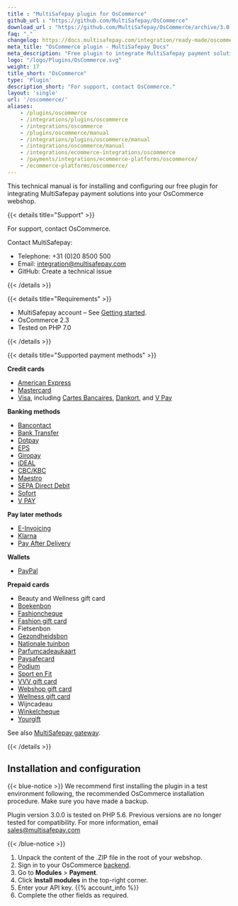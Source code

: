 ```yaml
---
title : "MultiSafepay plugin for OsCommerce"
github_url : "https://github.com/MultiSafepay/OsCommerce"
download_url : "https://github.com/MultiSafepay/OsCommerce/archive/3.0.0.zip"
faq: "."
changelog: https://docs.multisafepay.com/integration/ready-made/oscommerce/changelog/
meta_title: "OsCommerce plugin - MultiSafepay Docs"
meta_description: "Free plugin to integrate MultiSafepay payment solutions into your OsCommerce platform"
logo: "/logo/Plugins/OsCommerce.svg"
weight: 17
title_short: "OsCommerce"
type: 'Plugin'
description_short: "For support, contact OsCommerce."
layout: 'single'
url: '/oscommerce/'
aliases: 
    - /plugins/oscommerce
    - /integrations/plugins/oscommerce
    - /integrations/oscommerce
    - /plugins/oscommerce/manual
    - /integrations/plugins/oscommerce/manual
    - /integrations/oscommerce/manual
    - /integrations/ecommerce-integrations/oscommerce
    - /payments/integrations/ecommerce-platforms/oscommerce/
    - /ecommerce-platforms/oscommerce/
---
```


This technical manual is for installing and configuring our free plugin for integrating MultiSafepay payment solutions into your OsCommerce webshop.

{{< details title="Support" >}}

For support, contact OsCommerce.

Contact MultiSafepay:

- Telephone: +31 (0)20 8500 500
- Email: <integration@multisafepay.com>
- GitHub: Create a technical issue

{{< /details >}}

{{< details title="Requirements" >}}

- MultiSafepay account – See [Getting started](/getting-started/).
- OsCommerce 2.3
- Tested on PHP 7.0

{{< /details >}}

{{< details title="Supported payment methods" >}}

**Credit cards**

- [American Express](/payment-methods/amex)
- [Mastercard](/payment-methods/mastercard)
- [Visa](/payment-methods/visa), including [Cartes Bancaires](/payment-methods/cartes-bancaires), [Dankort](/payment-methods/dankort), and [V Pay](/payment-methods/vpay/)

**Banking methods**

- [Bancontact](/payment-methods/bancontact)
- [Bank Transfer](/payment-methods/bank-transfer)
- [Dotpay](/payment-methods/dotpay)
- [EPS](/payment-methods/eps)
- [Giropay](/payment-methods/giropay)
- [iDEAL](/payment-methods/ideal)
- [CBC/KBC](/payment-methods/cbc-kbc)
- [Maestro](/payment-methods/maestro)
- [SEPA Direct Debit](/payment-methods/sepa-direct-debit)
- [Sofort](/payment-methods/sofort)
- [V PAY](/payment-methods/vpay)

**Pay later methods**

+ [E-Invoicing](/payment-methods/e-invoicing)
+ [Klarna](/payment-methods/klarna)
+ [Pay After Delivery](/payment-methods/pay-after-delivery)

**Wallets**

+ [PayPal](/payment-methods/paypal)

**Prepaid cards**

+ Beauty and Wellness gift card
+ [Boekenbon](https://www.cadeaubon.nl/cadeaubonnen/nederlandse-boekenbon)
+ [Fashioncheque](https://www.fashioncheque.com/nl)
+ [Fashion gift card](https://www.fashion-giftcard.nl)
+ Fietsenbon
+ [Gezondheidsbon](https://www.gezondheidsbon.nl/mhome)
+ [Nationale tuinbon](https://www.nationale-tuinbon.nl)
+ [Parfumcadeaukaart](https://www.parfumcadeaukaart.nl)
+ [Paysafecard](/payments/methods/prepaid-cards/paysafecard)
+ [Podium](https://www.podiumcadeaukaart.nl)
+ [Sport en Fit](https://www.sportenfitcadeau.nl)
+ [VVV gift card](https://www.vvvcadeaukaarten.nl)
+ [Webshop gift card](https://www.webshopgiftcard.nl)
+ [Wellness gift card](https://www.wellnessgiftcard.nl)
+ Wijncadeau
+ [Winkelcheque](https://www.winkelcheque.nl)
+ [Yourgift](https://www.yourgift.nl/)

See also [MultiSafepay gateway](/developer/generic-gateways/#multisafepay-gateways).

{{< /details >}}

## Installation and configuration

{{< blue-notice >}} We recommend first installing the plugin in a test environment following, the recommended OsCommerce installation procedure. Make sure you have made a backup. 

Plugin version 3.0.0 is tested on PHP 5.6. Previous versions are no longer tested for compatibility. For more information, email <sales@multisafepay.com>

{{< /blue-notice >}}

1. Unpack the content of the .ZIP file in the root of your webshop.
2. Sign in to your OsCommerce [backend](/glossaries/multisafepay-glossary/#backend).
3. Go to **Modules** > **Payment**.
4. Click **Install modules** in the top-right corner.
5. Enter your API key. {{% account_info %}} 
6. Complete the other fields as required.



